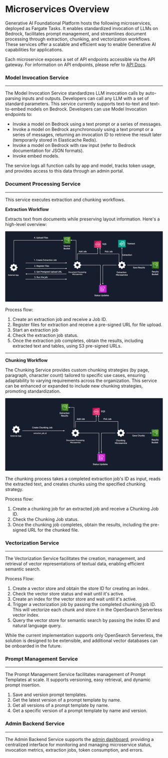 # Microservices Overview

Generative AI Foundational Platform hosts the following microservices, deployed as Fargate Tasks. It enables standardized invocation of LLMs on Bedrock, facilitates prompt management, and streamlines document processing through extraction, chunking, and vectorization workflows. These services offer a scalable and efficient way to enable Generative AI capabilities for applications.

Each microservice exposes a set of API endpoints accessible via the API gateway. For information on API endpoints, please refer to [API Docs](./api_docs).

### Model Invocation Service
***
The Model Invocation Service standardizes LLM invocation calls by auto-parsing inputs and outputs. Developers can call any LLM with a set of standard parameters. This service currently supports text-to-text and text-to-embed models on Bedrock.
Developers can use Model Invocation endpoints to:
- Invoke a model on Bedrock using a text prompt or a series of messages.
- Invoke a model on Bedrock asynchronously using a text prompt or a series of messages, returning an invocation ID to retrieve the result later (temporarily stored in Elasticache Redis).
- Invoke a model on Bedrock with raw input (refer to Bedrock documentation for JSON formats).
- Invoke embed models.

The service logs all function calls by app and model, tracks token usage, and provides access to this data through an admin portal.

### Document Processing Service
***

This service executes extraction and chunking workflows.

**Extraction Workflow**

Extracts text from documents while preserving layout information. Here's a high-level overview:

![extractionprocess](../image/extractionprocess.png)

Process flow:
1. Create an extraction job and receive a Job ID.
2. Register files for extraction and receive a pre-signed URL for file upload.
3. Start an extraction job
4. Check the extraction job status.
5. Once the extraction job completes, obtain the results, including extracted text and tables, using S3 pre-signed URLs.

***

**Chunking Workflow**


The Chunking Service provides custom chunking strategies (by page, paragraph, character count) tailored to specific use cases, ensuring adaptability to varying requirements across the organization.
This service can be enhanced or expanded to include new chunking strategies, promoting standardization.

![chunkingprocess](../image/chunkingprocess.png)

The chunking process takes a completed extraction job's ID as input, reads the extracted text, and creates chunks using the specified chunking strategy.

Process flow:
1. Create a chunking job for an extracted job and receive a Chunking Job ID.
2. Check the Chunking Job status.
3. Once the chunking job completes, obtain the results, including the pre-signed URL for the chunked file.



### Vectorization Service
***
The Vectorization Service facilitates the creation, management, and retrieval of vector representations of textual data, enabling efficient semantic search.

Process Flow:
1. Create a vector store and obtain the store ID for creating an index.
2. Check the vector store status and wait until it's active.
3. Create an index for the vector store and wait until it's active.
4. Trigger a vectorization job by passing the completed chunking job ID. This will vectorize each chunk and store it in the OpenSearch Serverless vector index.
5. Query the vector store for semantic search by passing the index ID and natural language query.

While the current implementation supports only OpenSearch Serverless, the solution is designed to be extensible, and additional vector databases can be onboarded in the future.



### Prompt Management Service
***
The Prompt Management Service facilitates management of Prompt Templates at scale. It supports versioning, easy retrieval, and dynamic prompt insertion.

1. Save and version prompt templates.
2. Get the latest version of a prompt template by name.
3. Get all versions of a prompt template by name.
4. Get a specific version of a prompt template by name and version.



### Admin Backend Service
***
The Admin Backend Service supports the [admin dashboard](../docs/adminportal.md), providing a centralized interface for monitoring and managing microservice status, invocation metrics, extraction jobs, token consumption, and errors.
